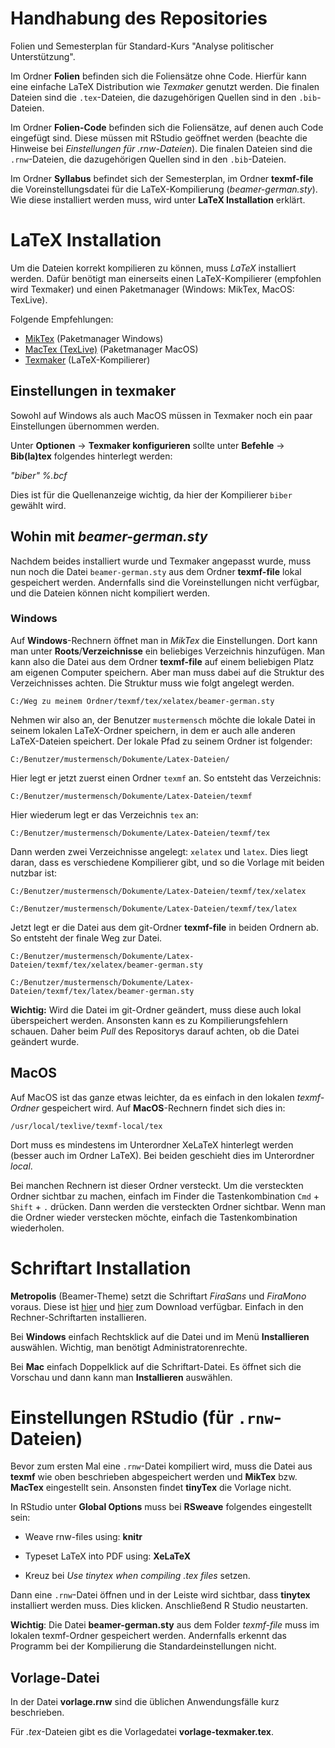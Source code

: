 # Handhabung des Repositories
Folien und Semesterplan für Standard-Kurs "Analyse politischer Unterstützung". 

Im Ordner **Folien** befinden sich die Foliensätze ohne Code. Hierfür kann eine einfache LaTeX Distribution wie *Texmaker* genutzt werden. Die finalen Dateien sind die ```.tex```-Dateien, die dazugehörigen Quellen sind in den ```.bib```-Dateien. 

Im Ordner **Folien-Code** befinden sich die Foliensätze, auf denen auch Code eingefügt sind. Diese müssen mit RStudio geöffnet werden (beachte die Hinweise bei *Einstellungen für .rnw-Dateien*). Die finalen Dateien sind die ```.rnw```-Dateien, die dazugehörigen Quellen sind in den ```.bib```-Dateien. 

Im Ordner **Syllabus** befindet sich der Semesterplan, im Ordner **texmf-file** die Voreinstellungsdatei für die LaTeX-Kompilierung (*beamer-german.sty*). Wie diese installiert werden muss, wird unter **LaTeX Installation** erklärt.

# LaTeX Installation
Um die Dateien korrekt kompilieren zu können, muss *LaTeX* installiert werden. Dafür benötigt man einerseits einen LaTeX-Kompilierer (empfohlen wird Texmaker) und einen Paketmanager (Windows: MikTex, MacOS: TexLive).

Folgende Empfehlungen:

- [MikTex](https://miktex.org/download) (Paketmanager Windows)
- [MacTex (TexLive)](http://www.tug.org/mactex/) (Paketmanager MacOS)
- [Texmaker](https://www.xm1math.net/texmaker/download.html) (LaTeX-Kompilierer)


## Einstellungen in texmaker
Sowohl auf Windows als auch MacOS müssen in Texmaker noch ein paar Einstellungen übernommen werden. 

Unter **Optionen** -> **Texmaker konfigurieren** sollte unter **Befehle** -> **Bib(la)tex** folgendes hinterlegt werden:

*"biber" %.bcf*

Dies ist für die Quellenanzeige wichtig, da hier der Kompilierer ```biber``` gewählt wird.

## Wohin mit *beamer-german.sty*
Nachdem beides installiert wurde und Texmaker angepasst wurde, muss nun noch die Datei ```beamer-german.sty``` aus dem Ordner **texmf-file** lokal gespeichert werden. Andernfalls sind die Voreinstellungen nicht verfügbar, und die Dateien können nicht kompiliert werden.

### Windows
Auf **Windows**-Rechnern öffnet man in *MikTex* die Einstellungen. Dort kann man unter **Roots**/**Verzeichnisse** ein beliebiges Verzeichnis hinzufügen. Man kann also die Datei aus dem Ordner **texmf-file** auf einem beliebigen Platz am eigenen Computer speichern. Aber man muss dabei auf die Struktur des Verzeichnisses achten. Die Struktur muss wie folgt angelegt werden. 

```C:/Weg zu meinem Ordner/texmf/tex/xelatex/beamer-german.sty```

Nehmen wir also an, der Benutzer ```mustermensch``` möchte die lokale Datei in seinem lokalen LaTeX-Ordner speichern, in dem er auch alle anderen LaTeX-Dateien speichert. Der lokale Pfad zu seinem Ordner ist folgender:

```C:/Benutzer/mustermensch/Dokumente/Latex-Dateien/``` 

Hier legt er jetzt zuerst einen Ordner ```texmf``` an. So entsteht das Verzeichnis:

```C:/Benutzer/mustermensch/Dokumente/Latex-Dateien/texmf``` 

Hier wiederum legt er das Verzeichnis ```tex``` an:

```C:/Benutzer/mustermensch/Dokumente/Latex-Dateien/texmf/tex``` 

Dann werden zwei Verzeichnisse angelegt: ```xelatex``` und ```latex```. Dies liegt daran, dass es verschiedene Kompilierer gibt, und so die Vorlage mit beiden nutzbar ist:

```C:/Benutzer/mustermensch/Dokumente/Latex-Dateien/texmf/tex/xelatex``` 

```C:/Benutzer/mustermensch/Dokumente/Latex-Dateien/texmf/tex/latex``` 

Jetzt legt er die Datei aus dem git-Ordner **texmf-file** in beiden Ordnern ab. So entsteht der finale Weg zur Datei.

```C:/Benutzer/mustermensch/Dokumente/Latex-Dateien/texmf/tex/xelatex/beamer-german.sty``` 

```C:/Benutzer/mustermensch/Dokumente/Latex-Dateien/texmf/tex/latex/beamer-german.sty``` 

**Wichtig:** Wird die Datei im git-Ordner geändert, muss diese auch lokal überspeichert werden. Ansonsten kann es zu Kompilierungsfehlern schauen. Daher beim *Pull* des Repositorys darauf achten, ob die Datei geändert wurde.

## MacOS
Auf MacOS ist das ganze etwas leichter, da es einfach in den lokalen *texmf-Ordner* gespeichert wird. Auf **MacOS**-Rechnern findet sich dies in: 

```/usr/local/texlive/texmf-local/tex```

Dort muss es mindestens im Unterordner XeLaTeX hinterlegt werden (besser auch im Ordner LaTeX). Bei beiden geschieht dies im Unterordner *local*. 

Bei manchen Rechnern ist dieser Ordner versteckt. Um die versteckten Ordner sichtbar zu machen, einfach im Finder die Tastenkombination ```Cmd``` + ```Shift``` + ```.``` drücken. Dann werden die versteckten Ordner sichtbar. Wenn man die Ordner wieder verstecken möchte, einfach die Tastenkombination wiederholen. 

# Schriftart Installation  
**Metropolis** (Beamer-Theme) setzt die Schriftart *FiraSans* und *FiraMono* voraus. Diese ist [hier](https://fonts.google.com/specimen/Fira+Sans) und [hier](https://fonts.google.com/specimen/Fira+Mono) zum Download verfügbar. Einfach in den Rechner-Schriftarten installieren.

Bei **Windows** einfach Rechtsklick auf die Datei und im Menü **Installieren** auswählen. Wichtig, man benötigt Administratorenrechte.

Bei **Mac** einfach Doppelklick auf die Schriftart-Datei. Es öffnet sich die Vorschau und dann kann man **Installieren** auswählen. 

# Einstellungen RStudio (für ```.rnw```-Dateien)
Bevor zum ersten Mal eine ```.rnw```-Datei kompiliert wird, muss die Datei aus **texmf** wie oben beschrieben abgespeichert werden und **MikTex** bzw. **MacTex** eingestellt sein. Ansonsten findet **tinyTex** die Vorlage nicht. 

In RStudio unter **Global Options** muss bei **RSweave** folgendes eingestellt sein:

- Weave rnw-files using: **knitr**

- Typeset LaTeX into PDF using: **XeLaTeX**

- Kreuz bei *Use tinytex when compiling .tex files* setzen.

Dann eine ```.rnw```-Datei öffnen und in der Leiste wird sichtbar, dass **tinytex** installiert werden muss. Dies klicken. Anschließend R Studio neustarten. 

**Wichtig**: Die Datei **beamer-german.sty** aus dem Folder *texmf-file* muss im lokalen texmf-Ordner gespeichert werden. Andernfalls erkennt das Programm bei der Kompilierung die Standardeinstellungen nicht. 

## Vorlage-Datei
In der Datei **vorlage.rnw** sind die üblichen Anwendungsfälle kurz beschrieben. 

Für *.tex*-Dateien gibt es die Vorlagedatei **vorlage-texmaker.tex**. 
